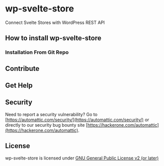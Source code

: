 # wp-svelte-store

Connect Svelte Stores with WordPress REST API

## How to install wp-svelte-store

### Installation From Git Repo

## Contribute

## Get Help

## Security

Need to report a security vulnerability? Go to [https://automattic.com/security/](https://automattic.com/security/) or directly to our security bug bounty site [https://hackerone.com/automattic](https://hackerone.com/automattic).

## License

wp-svelte-store is licensed under [GNU General Public License v2 (or later)](./LICENSE.txt)

